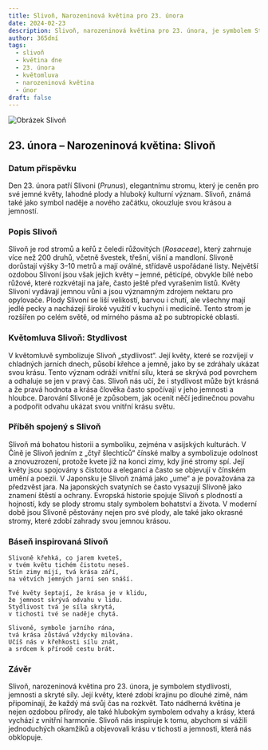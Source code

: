 ```yaml
---
title: Slivoň, Narozeninová květina pro 23. února
date: 2024-02-23
description: Slivoň, narozeninová květina pro 23. února, je symbolem Stydlivost. Objevte její jedinečný význam, fascinující příběhy a poezii, která oslavuje její krásu.
author: 365dní
tags:
  - slivoň
  - květina dne
  - 23. února
  - květomluva
  - narozeninová květina
  - únor
draft: false
---
```


![Obrázek Slivoň](https://cdn.pixabay.com/photo/2020/12/14/08/19/apricot-blossom-5830230_1280.jpg#center)


## 23. února – Narozeninová květina: Slivoň

### Datum příspěvku

Den 23. února patří Slivoni (_Prunus_), elegantnímu stromu, který je ceněn pro své jemné květy, lahodné plody a hluboký kulturní význam. Slivoň, známá také jako symbol naděje a nového začátku, okouzluje svou krásou a jemností.

### Popis Slivoň

Slivoň je rod stromů a keřů z čeledi růžovitých (_Rosaceae_), který zahrnuje více než 200 druhů, včetně švestek, třešní, višní a mandloní. Slivoně dorůstají výšky 3–10 metrů a mají oválné, střídavě uspořádané listy. Největší ozdobou Slivoní jsou však jejich květy – jemné, pěticípé, obvykle bílé nebo růžové, které rozkvétají na jaře, často ještě před vyrašením listů. Květy Slivoní vydávají jemnou vůni a jsou významným zdrojem nektaru pro opylovače. Plody Slivoní se liší velikostí, barvou i chutí, ale všechny mají jedlé pecky a nacházejí široké využití v kuchyni i medicíně. Tento strom je rozšířen po celém světě, od mírného pásma až po subtropické oblasti.

### Květomluva Slivoň: Stydlivost

V květomluvě symbolizuje Slivoň „stydlivost“. Její květy, které se rozvíjejí v chladných jarních dnech, působí křehce a jemně, jako by se zdráhaly ukázat svou krásu. Tento význam odráží vnitřní sílu, která se skrývá pod povrchem a odhaluje se jen v pravý čas. Slivoň nás učí, že i stydlivost může být krásná a že pravá hodnota a krása člověka často spočívají v jeho jemnosti a hloubce. Darování Slivoně je způsobem, jak ocenit něčí jedinečnou povahu a podpořit odvahu ukázat svou vnitřní krásu světu.

### Příběh spojený s Slivoň

Slivoň má bohatou historii a symboliku, zejména v asijských kulturách. V Číně je Slivoň jedním z „čtyř šlechticů“ čínské malby a symbolizuje odolnost a znovuzrození, protože kvete již na konci zimy, kdy jiné stromy spí. Její květy jsou spojovány s čistotou a elegancí a často se objevují v čínském umění a poezii. V Japonsku je Slivoň známá jako „ume“ a je považována za předzvěst jara. Na japonských svatyních se často vysazují Slivoně jako znamení štěstí a ochrany. Evropská historie spojuje Slivoň s plodností a hojností, kdy se plody stromu staly symbolem bohatství a života. V moderní době jsou Slivoně pěstovány nejen pro své plody, ale také jako okrasné stromy, které zdobí zahrady svou jemnou krásou.

### Báseň inspirovaná Slivoň

```
Slivoně křehká, co jarem kveteš,  
v tvém květu tichém čistotu neseš.  
Stín zimy míjí, tvá krása září,  
na větvích jemných jarní sen snáší.

Tvé květy šeptají, že krása je v klidu,  
že jemnost skrývá odvahu v lidu.  
Stydlivost tvá je síla skrytá,  
v tichosti tvé se naděje chytá.

Slivoně, symbole jarního rána,  
tvá krása zůstává vždycky milována.  
Učíš nás v křehkosti sílu znát,  
a srdcem k přírodě cestu brát.
```

### Závěr

Slivoň, narozeninová květina pro 23. února, je symbolem stydlivosti, jemnosti a skryté síly. Její květy, které zdobí krajinu po dlouhé zimě, nám připomínají, že každý má svůj čas na rozkvět. Tato nádherná květina je nejen ozdobou přírody, ale také hlubokým symbolem odvahy a krásy, která vychází z vnitřní harmonie. Slivoň nás inspiruje k tomu, abychom si vážili jednoduchých okamžiků a objevovali krásu v tichosti a jemnosti, která nás obklopuje.